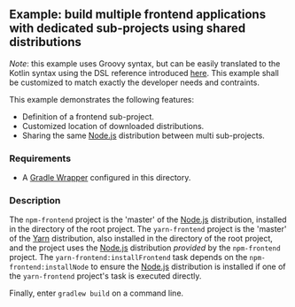 ## Example: build multiple frontend applications with dedicated sub-projects using shared distributions

_Note_: this example uses Groovy syntax, but can be easily translated to the Kotlin syntax using the DSL reference
introduced [here][dsl-reference]. This example shall be customized to match exactly the developer needs and contraints.

This example demonstrates the following features:
- Definition of a frontend sub-project.
- Customized location of downloaded distributions.
- Sharing the same [Node.js][nodejs] distribution between multi sub-projects.

### Requirements

- A [Gradle Wrapper][gradle-wrapper] configured in this directory.

### Description

The `npm-frontend` project is the 'master' of the [Node.js][nodejs] distribution, installed in the directory of the root
project. The `yarn-frontend` project is the 'master' of the [Yarn][yarn] distribution, also installed in the directory
of the root project, and the project uses the [Node.js][nodejs] distribution _provided_ by the `npm-frontend` project.
The `yarn-frontend:installFrontend` task depends on the `npm-frontend:installNode` to ensure the [Node.js][nodejs]
distribution is installed if one of the `yarn-frontend` project's task is executed directly.

Finally, enter `gradlew build` on a command line.

[dsl-reference]: <../../README.md#dsl-reference> (DSL reference)
[gradle-wrapper]: <https://docs.gradle.org/current/userguide/gradle_wrapper.html> (Gradle Wrapper)
[nodejs]: <https://nodejs.org/> (Node.js)
[npm]: <https://www.npmjs.com/> (npm)
[yarn]: <https://yarnpkg.com/> (Yarn)

